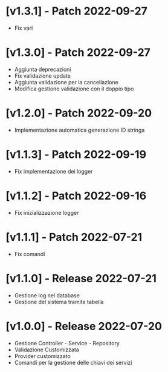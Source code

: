 # [v1.3.1] - Patch 2022-09-27

- Fix vari

# [v1.3.0] - Patch 2022-09-27

- Aggiunta deprecazioni
- Fix validazione update
- Aggiunta validazione per la cancellazione
- Modifica gestione validazione con il doppio tipo

# [v1.2.0] - Patch 2022-09-20

- Implementazione automatica generazione ID stringa

# [v1.1.3] - Patch 2022-09-19

- Fix implementazione dei logger

# [v1.1.2] - Patch 2022-09-16

- Fix inizializzazione logger

# [v1.1.1] - Patch 2022-07-21

- Fix comandi

# [v1.1.0] - Release 2022-07-21

- Gestione log nel database
- Gestione del sistema tramite tabella

# [v1.0.0] - Release 2022-07-20

- Gestione Controller - Service - Repository
- Validazione Customizzata
- Provider customizzato
- Comandi per la gestione delle chiavi dei servizi